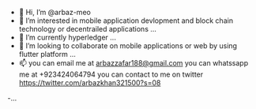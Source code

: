 - 👋 Hi, I’m @arbaz-meo
- 👀 I’m interested in mobile application devlopment and block chain technology or decentrailed applications ...
- 🌱 I’m currently hyperledger ...
- 💞️ I’m looking to collaborate on mobile applications or web by using flutter platform ...
- 📫 you can email me at arbazzafar188@gmail.com
     you can whatssapp me at +923424064794
     you can contact to me on twitter    https://twitter.com/arbazkhan321500?s=08
     
-...

<!---
arbaz-meo/arbaz-meo is a ✨ special ✨ repository because its `README.md` (this file) appears on your GitHub profile.
You can click the Preview link to take a look at your changes.
--->
